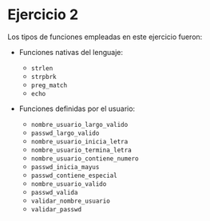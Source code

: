 # Ejercicio 2

Los tipos de funciones empleadas en este ejercicio fueron:

- Funciones nativas del lenguaje:
  - `strlen`
  - `strpbrk`
  - `preg_match`
  - `echo`

- Funciones definidas por el usuario:
  - `nombre_usuario_largo_valido`
  - `passwd_largo_valido`
  - `nombre_usuario_inicia_letra`
  - `nombre_usuario_termina_letra`
  - `nombre_usuario_contiene_numero`
  - `passwd_inicia_mayus`
  - `passwd_contiene_especial`
  - `nombre_usuario_valido`
  - `passwd_valida`
  - `validar_nombre_usuario`
  - `validar_passwd`
